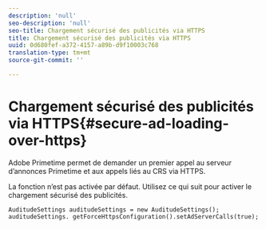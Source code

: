 ```yaml
---
description: 'null'
seo-description: 'null'
seo-title: Chargement sécurisé des publicités via HTTPS
title: Chargement sécurisé des publicités via HTTPS
uuid: 0d680fef-a372-4157-a89b-d9f10003c768
translation-type: tm+mt
source-git-commit: ''

---
```



# Chargement sécurisé des publicités via HTTPS{#secure-ad-loading-over-https}

Adobe Primetime permet de demander un premier appel au serveur d’annonces Primetime et aux appels liés au CRS via HTTPS.

La fonction n’est pas activée par défaut. Utilisez ce qui suit pour activer le chargement sécurisé des publicités.

```
AuditudeSettings auditudeSettings = new AuditudeSettings(); 
auditudeSettings. getForceHttpsConfiguration().setAdServerCalls(true);
```

